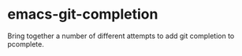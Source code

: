 emacs-git-completion
====================

Bring together a number of different attempts to add git completion to pcomplete.
